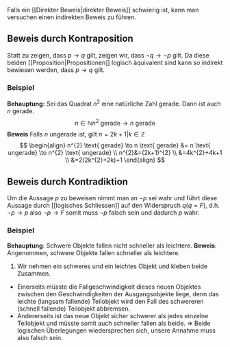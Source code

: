 Falls ein [[Direkter Beweis|direkter Beweis]] schwierig ist, kann man versuchen einen indirekten Beweis zu führen.

## Beweis durch Kontraposition
Statt zu zeigen, dass $p\to q$ gilt, zeigen wir, dass $\neg q\to \neg p$ gilt. Da diese beiden [[Proposition|Propositionen]] logisch äquivalent sind kann so indirekt bewiesen werden, dass $p\to q$ gilt.

### Beispiel
**Behauptung:** Sei das Quadrat $n^{2}$ eine natürliche Zahl gerade. Dann ist auch $n$ gerade.
$$
n\in\mathbb{N} n^{2} \text{ gerade} \to n \text{ gerade}
$$
**Beweis**
Falls $n$ ungerade ist, gilt $n=2k+1|k\in\mathbb{Z}$
$$
\begin{align}
n^{2} \text{ gerade} \to n \text{ gerade} &= n \text{ ungerade} \to n^{2} \text{ ungerade} \\
n^{2}&=(2k+1)^{2} \\
&=4k^{2}+4k+1 \\
&=2(2k^{2}+2k)+1
\end{align}
$$
## Beweis durch Kontradiktion
Um die Aussage $p$ zu beweisen nimmt man an $\neg p$ sei wahr und führt diese Aussage durch [[logisches Schliessen]] auf den Widerspruch $q(q=F)$, d.h. $\neg p \to p$ also $\neg p\to F$ somit muss $\neg p$ falsch sein und dadurch $p$ wahr.

### Beispiel
**Behauptung**: Schwere Objekte fallen nicht schneller als leichtere.
**Beweis**:
Angenommen, schwere Objekte fallen schneller als leichtere.
1. Wir nehmen ein schweres und ein leichtes Objekt und kleben beide Zusammen.
- Einerseits müsste die Fallgeschwindigkeit dieses neuen Objektes zwischen den Geschwindigkeiten der Ausgangsobjekte liege, denn das leichte (langsam fallende) Teilobjekt wird den Fall des schwereren (schnell fallende) Teilobjekt abbremsen.
- Andererseits ist das neue Objekt sicher schwerer als jedes einzelne Teilobjekt und müsste somit auch schneller fallen als beide.
=> Beide logischen Überlegungen wiedersprechen sich, unsere Annahme muss also falsch sein.